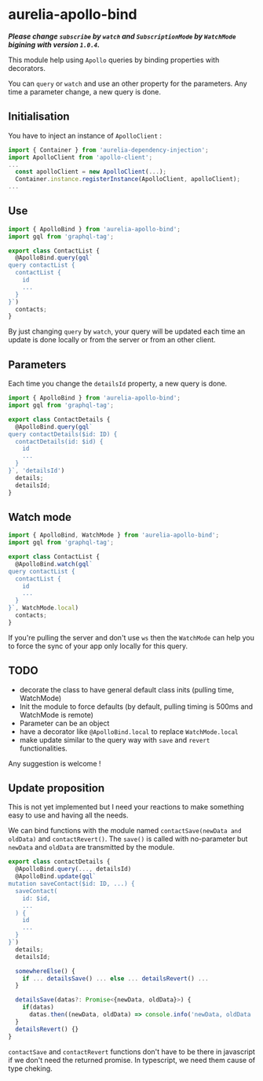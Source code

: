 # aurelia-apollo-bind

***Please change `subscribe` by `watch` and `SubscriptionMode` by `WatchMode` bigining with version `1.0.4`.***

This module help using `Apollo` queries by binding properties with decorators.

You can `query` or `watch` and use an other property for the parameters.
Any time a parameter change, a new query is done.

## Initialisation

You have to inject an instance of `ApolloClient` :

```typescript
import { Container } from 'aurelia-dependency-injection';
import ApolloClient from 'apollo-client';
...
  const apolloClient = new ApolloClient(...);
  Container.instance.registerInstance(ApolloClient, apolloClient);
...
```

## Use

```typescript
import { ApolloBind } from 'aurelia-apollo-bind';
import gql from 'graphql-tag';

export class ContactList {
  @ApolloBind.query(gql`
query contactList {
  contactList {
    id
    ...
  }
}`)
  contacts;
}
```

By just changing `query` by `watch`, your query will be updated each time an update is done locally or from the server or from an other client.

## Parameters

Each time you change the `detailsId` property, a new query is done.

```typescript
import { ApolloBind } from 'aurelia-apollo-bind';
import gql from 'graphql-tag';

export class ContactDetails {
  @ApolloBind.query(gql`
query contactDetails($id: ID) {
  contactDetails(id: $id) {
    id
    ...
  }
}`, 'detailsId')
  details;
  detailsId;
}
```

## Watch mode

```typescript
import { ApolloBind, WatchMode } from 'aurelia-apollo-bind';
import gql from 'graphql-tag';

export class ContactList {
  @ApolloBind.watch(gql`
query contactList {
  contactList {
    id
    ...
  }
}`, WatchMode.local)
  contacts;
}
```

If you're pulling the server and don't use `ws` then the `WatchMode` can help you to force the sync of your app only locally for this query.

## TODO

 - decorate the class to have general default class inits (pulling time, WatchMode)
 - Init the module to force defaults (by default, pulling timing is 500ms and WatchMode is remote)
 - Parameter can be an object
 - have a decorator like `@ApolloBind.local` to replace `WatchMode.local`
 - make update similar to the query way with `save` and `revert` functionalities.

Any suggestion is welcome !

## Update proposition

This is not yet implemented but I need your reactions to make something easy to use and having all the needs.

We can bind functions with the module named `contactSave(newData and oldData)` and `contactRevert()`.
The `save()` is called with no-parameter but `newData` and `oldData` are transmitted by the module.

```typescript
export class contactDetails {
  @ApolloBind.query(..., detailsId)
  @ApolloBind.update(gql`
mutation saveContact($id: ID, ...) {
  saveContact(
    id: $id,
    ...
  ) {
    id
    ...
  }
}`)
  details;
  detailsId;

  somewhereElse() {
    if ... detailsSave() ... else ... detailsRevert() ...
  }

  detailsSave(datas?: Promise<{newData, oldData}>) {
    if(datas)
      datas.then((newData, oldData) => console.info('newData, oldData :', newData, oldData));
  }
  detailsRevert() {}
}
```

`contactSave` and `contactRevert` functions don't have to be there in javascript if we don't need the returned promise.
In typescript, we need them cause of type cheking.
